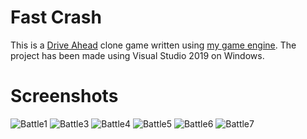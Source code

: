 # Fast Crash
This is a [Drive Ahead](https://play.google.com/store/apps/details?id=com.dodreams.driveahead&hl=en) clone game written using [my game engine](https://github.com/thealing/GameFramework).
The project has been made using Visual Studio 2019 on Windows.
# Screenshots
![Battle1](https://github.com/user-attachments/assets/c25944e5-4be0-4930-bcb6-0eb40cb6034b)
![Battle3](https://github.com/user-attachments/assets/0f7f450e-00ba-46a0-8cd4-f5fd4c350ba8)
![Battle4](https://github.com/user-attachments/assets/4fa6b235-d79b-4902-9293-a12f237ebcde)
![Battle5](https://github.com/user-attachments/assets/acf42ceb-f39f-4084-b545-286a05fb0027)
![Battle6](https://github.com/user-attachments/assets/9b8f09d4-8413-4004-8e79-55f20af9e635)
![Battle7](https://github.com/user-attachments/assets/c11f400a-0492-4d23-bc37-776e1ff73589)
